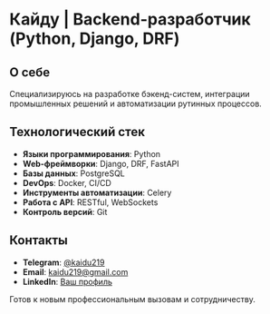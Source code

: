 # Кайду | Backend-разработчик (Python, Django, DRF)

## О себе
Специализируюсь на разработке бэкенд-систем, интеграции промышленных решений и автоматизации рутинных процессов.

## Технологический стек
- **Языки программирования**: Python
- **Web-фреймворки**: Django, DRF, FastAPI
- **Базы данных**: PostgreSQL
- **DevOps**: Docker, CI/CD
- **Инструменты автоматизации**: Celery
- **Работа с API**: RESTful, WebSockets
- **Контроль версий**: Git

## Контакты
- **Telegram**: [@kaidu219](https://t.me/kaidu219)
- **Email**: kaidu219@gmail.com
- **LinkedIn**: [Ваш профиль](https://www.linkedin.com/in/kaidu219/)

Готов к новым профессиональным вызовам и сотрудничеству.
